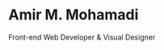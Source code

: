 <h1 align="left">Amir M. Mohamadi</h1>
<p align="left">Front-end Web Developer & Visual Designer</p>
